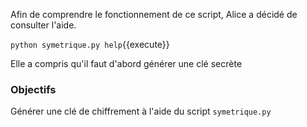 Afin de comprendre le fonctionnement de ce script, Alice a décidé de consulter l'aide.

`python symetrique.py help`{{execute}}

Elle a compris qu'il faut d'abord générer une clé secrète

### Objectifs

Générer une clé de chiffrement à l'aide du script `symetrique.py`

